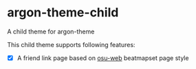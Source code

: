 # argon-theme-child
A child theme for argon-theme

This child theme supports following features:

- [x] A friend link page based on [osu-web](https://github.com/ppy/osu-web) beatmapset page style
